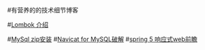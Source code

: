 #有营养的的技术细节博客

#[Lombok 介绍](https://blog.csdn.net/motui/article/details/79012846 "LomBok")

#[MySql zip安装](http://www.cnblogs.com/yyhh/p/5062153.html "msql_zip_install")
#[Navicat for MySQL破解](https://www.cnblogs.com/sunyangCoder/p/9060454.html "NativeCat for MySQL破解")
#[spring 5 响应式web前瞻](https://blog.csdn.net/emac/article/details/72814591 "spring 5 响应式web前瞻")


